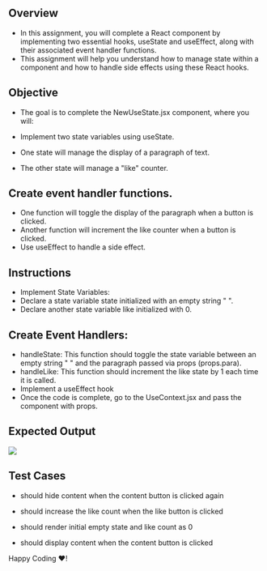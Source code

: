 ## Overview
- In this assignment, you will complete a React component by implementing two essential hooks, useState and useEffect, along with their associated event handler functions. 
- This assignment will help you understand how to manage state within a component and how to handle side effects using these React hooks.

## Objective
- The goal is to complete the NewUseState.jsx component, where you will:

- Implement two state variables using useState.
- One state will manage the display of a paragraph of text.
- The other state will manage a "like" counter.

## Create event handler functions.
- One function will toggle the display of the paragraph when a button is clicked.
- Another function will increment the like counter when a button is clicked.
- Use useEffect to handle a side effect.


## Instructions
- Implement State Variables:
- Declare a state variable state initialized with an empty string " ".
- Declare another state variable like initialized with 0.

## Create Event Handlers:
- handleState: This function should toggle the state variable between an empty string " " and the paragraph passed via props (props.para).
- handleLike: This function should increment the like state by 1 each time it is called.
- Implement a useEffect hook
- Once the code is complete, go to the UseContext.jsx and pass the component with props.

## Expected Output
![](https://kq-storage.s3.ap-south-1.amazonaws.com/fewd_v2/fewd4.gif)


## Test Cases
- should hide content when the content button is clicked again

- should increase the like count when the like button is clicked

- should render initial empty state and like count as 0

- should display content when the content button is clicked

Happy Coding ❤️!